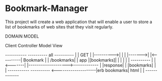 # Bookmark-Manager

This project will create a web application that will enable a user to store a list of bookmarks of web sites that they visit regularly.

DOMAIN MODEL


Client         Controller                   Model         View

 -----------          ----------     all     ----------
|           |   GET  |          |---------->|          |
|           |------->|          |<----------| Bookmark |
| /bookmarks|        |    app   |[bookmarks]|          |
|           |        |          |            ----------
|           |<-------|          |-------------------->-------------
|           |response|          |     [bookmarks]    |             |
 -----------           ---------- <--------------------|erb bookmarks|
                                         html        |             |
                                                      -------------
